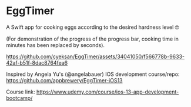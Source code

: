 # EggTimer

A Swift app for cooking eggs according to the desired hardness level 🤓

(For demonstration of the progress of the progress bar, cooking time in minutes has been replaced by seconds).

https://github.com/cyeksan/EggTimer/assets/34041050/f566778b-9633-42af-b51f-8dac8764fea6

Inspired by Angela Yu's (@angelabauer) IOS development course/repo: https://github.com/appbrewery/EggTimer-iOS13

Course link: https://www.udemy.com/course/ios-13-app-development-bootcamp/
